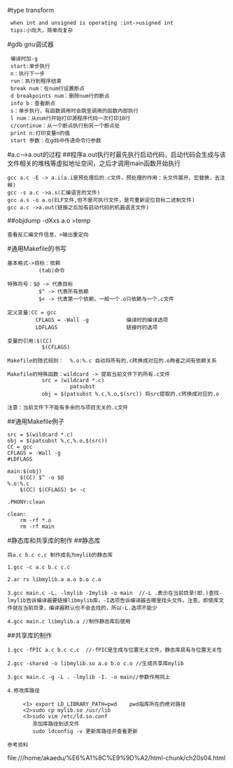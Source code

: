 #type transform

     when int and unsigned is operating :int->usigned int
     tips:小向大，简单向复杂

#gdb gnu调试器

     编译时加-g
	 start:单步执行
	 n：执行下一步
	 run：执行到程序结束
	 break num：在num行设置断点
	 d breakpoints num：删除num行的断点
	 info b：查看断点
	 s：单步执行，有函数调用时会跳至调用的函数内部执行
	 l num：从num行开始打印源程序代码一次打印10行
	 c/continue：从一个断点执行到另一个断点处
	 print n:打印变量n的值
	 start 参数：在gdb中传递命令行参数

#a.c-->a.out的过程
##程序a.out执行时最先执行启动代码，启动代码会生成与该文件相关的堆栈等虚拟地址空间，之后才调用main函数开始执行

    gcc a.c -E -> a.i(a.i是预处理后的.c文件，预处理的作用：头文件展开，宏替换，去注释)
	gcc -s a.c ->a.s(汇编语言的文件)
	gcc a.s -o a.o(ELF文件,但不是可执行文件，是可重新定位目标二进制文件)
	gcc a.c ->a.out(链接之后加有启动代码的机器语言文件)

##objdump -dXxs a.o >temp

    查看反汇编文件信息，>输出重定向

#通用Makefile的书写

    基本格式->目标：依赖
	          (tab)命令

    特殊符号：$@ -> 代表目标
	          $^ -> 代表所有依赖
			  $< -> 代表第一个依赖，一般一个.o只依赖与一个.c文件

	定义变量:CC = gcc   
	         CFLAGS = -Wall -g            编译时的编译选项
			 LDFLAGS                      链接时的选项

	变量的引用:$(CC)
	           $(CFLAGS)

	Makefile的隐式规则：  %.o:%.c 自动将所有的.c转换成对应的.o两者之间有依赖关系

	Makefile的特殊函数：wildcard -> 提取当前文件下的所有.c文件
	           src = (wildcard *.c)
			            patsubst
			   obj = $(patsubst %.c,%.o,$(src)) 将src提取的.c转换成对应的.o

	注意：当前文件下不能有多余的与项目无关的.c文件

##通用Makefile例子

    src = $(wildcard *.c)            
	obj = $(patsubst %.c,%.o,$(src)) 
	CC = gcc
	CFLAGS = -Wall -g
	#LDFLAGS    

	main:$(obj)
	    $(CC) $^ -o $@
	%.o:%.c
		$(CC) $(CFLAGS) $< -c

	.PHONY:clean

	clean:
		rm -rf *.o
		rm -rf main

#静态库和共享库的制作
##静态库

    将a.c b.c c.c 制作成名为mylib的静态库

	1.gcc -c a.c b.c c.c

	2.ar rs libmylib.a a.o b.o c.o

	3.gcc main.c -L. -lmylib -Imylib -o main  //-L .表示在当前目录(即.)查找-lmylib告诉编译器要链接libmylib库，-I选项告诉编译器去哪里找头文件。注意，即使库文件就在当前目录，编译器默认也不会去找的，所以-L.选项不能少

    4.gcc main.c libmylib.a //制作静态库后使用

##共享库的制作

    1.gcc -fPIC a.c b.c c.c  //-fPIC是生成与位置无关文件，静态库具有与位置无关性

	2.gcc -shared -o libmylib.so a.o b.o c.o //生成共享库mylib

	3.gcc main.c -g -L . -lmylib -I. -o main//参数作用同上

	4.修改库路径

	     <1> export LD_LIBRARY_PATH=pwd    pwd指库所在的绝对路径
		 <2>sudo cp mylib.so /usr/lib   
		 <3>sudo vim /etc/ld.so.conf
		    添加库路径到该文件
			sudo ldconfig -v 更新库路径并查看更新

    参考资料
file:///home/akaedu/%E6%A1%8C%E9%9D%A2/html-chunk/ch20s04.html
